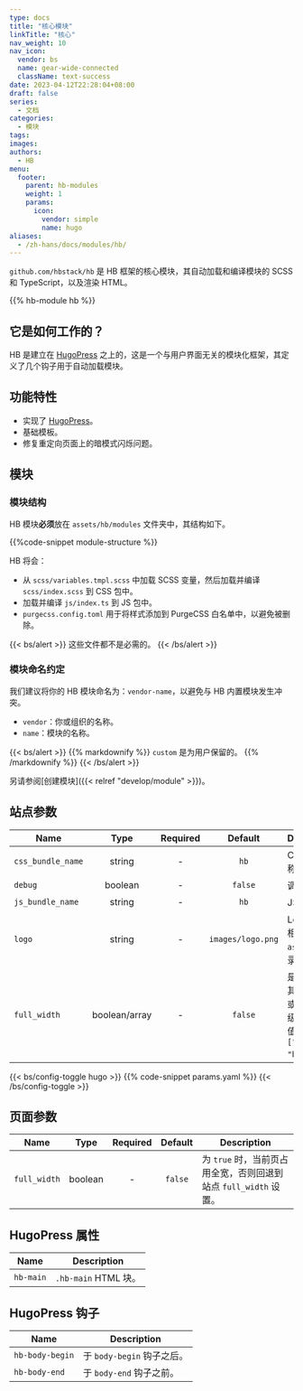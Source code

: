 ```yaml
---
type: docs
title: "核心模块"
linkTitle: "核心"
nav_weight: 10
nav_icon:
  vendor: bs
  name: gear-wide-connected
  className: text-success
date: 2023-04-12T22:28:04+08:00
draft: false
series:
  - 文档
categories:
  - 模块
tags:
images:
authors:
  - HB
menu:
  footer:
    parent: hb-modules
    weight: 1
    params:
      icon:
        vendor: simple
        name: hugo
aliases:
  - /zh-hans/docs/modules/hb/
---
```


`github.com/hbstack/hb` 是 HB 框架的核心模块，其自动加载和编译模块的 SCSS 和 TypeScript，以及渲染 HTML。

<!--more-->

{{% hb-module hb %}}

## 它是如何工作的？

HB 是建立在 [HugoPress](https://hugomods.com/en/docs/hugopress/) 之上的，这是一个与用户界面无关的模块化框架，其定义了几个钩子用于自动加载模块。

## 功能特性

- 实现了 [HugoPress](https://hugomods.com/en/docs/hugopress/)。
- 基础模板。
- 修复重定向页面上的暗模式闪烁问题。

## 模块

### 模块结构

HB 模块**必须**放在 `assets/hb/modules` 文件夹中，其结构如下。

{{%code-snippet module-structure %}}

HB 将会：

- 从 `scss/variables.tmpl.scss` 中加载 SCSS 变量，然后加载并编译 `scss/index.scss` 到 CSS 包中。
- 加载并编译 `js/index.ts` 到 JS 包中。
- `purgecss.config.toml` 用于将样式添加到 PurgeCSS 白名单中，以避免被删除。

{{< bs/alert >}}
这些文件都不是必需的。
{{< /bs/alert >}}

### 模块命名约定

我们建议将你的 HB 模块命名为：`vendor-name`，以避免与 HB 内置模块发生冲突。

- `vendor`：你或组织的名称。
- `name`：模块的名称。

{{< bs/alert >}}
{{% markdownify %}}
`custom` 是为用户保留的。
{{% /markdownify %}}
{{< /bs/alert >}}

另请参阅[创建模块]({{< relref "develop/module" >}})。

## 站点参数

| Name              |  Type   | Required |      Default      | Description                       |
| ----------------- | :-----: | :------: | :---------------: | --------------------------------- |
| `css_bundle_name` | string  |    -     |       `hb`        | CSS 的名称。                      |
| `debug`           | boolean |    -     |      `false`      | 调试模式。                        |
| `js_bundle_name`  | string  |    -     |       `hb`        | JS 的名称。                       |
| `logo`            | string  |    -     | `images/logo.png` | Logo 路径，相对于 `assets` 目录。 |
| `full_width`      | boolean/array | - | `false` | 是否全宽，其为布尔值或者第一层级的栏目数值，如 `["docs", "blog"]`。 |

{{< bs/config-toggle hugo >}}
{{% code-snippet params.yaml %}}
{{< /bs/config-toggle >}}

## 页面参数

| Name              |  Type   | Required |      Default      | Description                                |
| ----------------- | :-----: | :------: | :---------------: | ------------------------------------------ |
| `full_width` | boolean  |    -     |       `false`        | 为 `true` 时，当前页占用全宽，否则回退到站点 `full_width` 设置。

## HugoPress 属性

| Name      | Description          |
| --------- | -------------------- |
| `hb-main` | `.hb-main` HTML 块。 |

## HugoPress 钩子

| Name            | Description                |
| --------------- | -------------------------- |
| `hb-body-begin` | 于 `body-begin` 钩子之后。 |
| `hb-body-end`   | 于 `body-end` 钩子之前。   |
